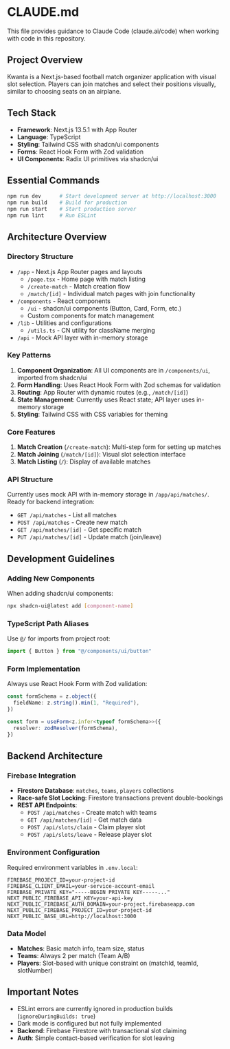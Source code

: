 # CLAUDE.md

This file provides guidance to Claude Code (claude.ai/code) when working with code in this repository.

## Project Overview

Kwanta is a Next.js-based football match organizer application with visual slot selection. Players can join matches and select their positions visually, similar to choosing seats on an airplane.

## Tech Stack

- **Framework**: Next.js 13.5.1 with App Router
- **Language**: TypeScript
- **Styling**: Tailwind CSS with shadcn/ui components
- **Forms**: React Hook Form with Zod validation
- **UI Components**: Radix UI primitives via shadcn/ui

## Essential Commands

```bash
npm run dev      # Start development server at http://localhost:3000
npm run build    # Build for production
npm run start    # Start production server
npm run lint     # Run ESLint
```

## Architecture Overview

### Directory Structure

- `/app` - Next.js App Router pages and layouts
  - `/page.tsx` - Home page with match listing
  - `/create-match` - Match creation flow
  - `/match/[id]` - Individual match pages with join functionality
- `/components` - React components
  - `/ui` - shadcn/ui components (Button, Card, Form, etc.)
  - Custom components for match management
- `/lib` - Utilities and configurations
  - `/utils.ts` - CN utility for className merging
- `/api` - Mock API layer with in-memory storage

### Key Patterns

1. **Component Organization**: All UI components are in `/components/ui`, imported from shadcn/ui
2. **Form Handling**: Uses React Hook Form with Zod schemas for validation
3. **Routing**: App Router with dynamic routes (e.g., `/match/[id]`)
4. **State Management**: Currently uses React state; API layer uses in-memory storage
5. **Styling**: Tailwind CSS with CSS variables for theming

### Core Features

1. **Match Creation** (`/create-match`): Multi-step form for setting up matches
2. **Match Joining** (`/match/[id]`): Visual slot selection interface
3. **Match Listing** (`/`): Display of available matches

### API Structure

Currently uses mock API with in-memory storage in `/app/api/matches/`. Ready for backend integration:
- `GET /api/matches` - List all matches
- `POST /api/matches` - Create new match
- `GET /api/matches/[id]` - Get specific match
- `PUT /api/matches/[id]` - Update match (join/leave)

## Development Guidelines

### Adding New Components

When adding shadcn/ui components:
```bash
npx shadcn-ui@latest add [component-name]
```

### TypeScript Path Aliases

Use `@/` for imports from project root:
```typescript
import { Button } from "@/components/ui/button"
```

### Form Implementation

Always use React Hook Form with Zod validation:
```typescript
const formSchema = z.object({
  fieldName: z.string().min(1, "Required"),
})

const form = useForm<z.infer<typeof formSchema>>({
  resolver: zodResolver(formSchema),
})
```

## Backend Architecture

### Firebase Integration
- **Firestore Database**: `matches`, `teams`, `players` collections
- **Race-safe Slot Locking**: Firestore transactions prevent double-bookings
- **REST API Endpoints**: 
  - `POST /api/matches` - Create match with teams
  - `GET /api/matches/[id]` - Get match data
  - `POST /api/slots/claim` - Claim player slot
  - `POST /api/slots/leave` - Release player slot

### Environment Configuration
Required environment variables in `.env.local`:
```
FIREBASE_PROJECT_ID=your-project-id
FIREBASE_CLIENT_EMAIL=your-service-account-email
FIREBASE_PRIVATE_KEY="-----BEGIN PRIVATE KEY-----..."
NEXT_PUBLIC_FIREBASE_API_KEY=your-api-key
NEXT_PUBLIC_FIREBASE_AUTH_DOMAIN=your-project.firebaseapp.com
NEXT_PUBLIC_FIREBASE_PROJECT_ID=your-project-id
NEXT_PUBLIC_BASE_URL=http://localhost:3000
```

### Data Model
- **Matches**: Basic match info, team size, status
- **Teams**: Always 2 per match (Team A/B)
- **Players**: Slot-based with unique constraint on (matchId, teamId, slotNumber)

## Important Notes

- ESLint errors are currently ignored in production builds (`ignoreDuringBuilds: true`)
- Dark mode is configured but not fully implemented
- **Backend**: Firebase Firestore with transactional slot claiming
- **Auth**: Simple contact-based verification for slot leaving